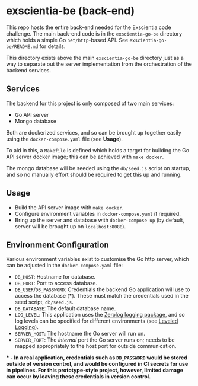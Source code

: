 # exscientia-be (back-end)

This repo hosts the entire back-end needed for the Exscientia code challenge. The main back-end code is in the `exscientia-go-be` directory which holds a simple Go `net/http`-based API. See `exscientia-go-be/README.md` for details.

This directory exists above the main `exscientia-go-be` directory just as a way to separate out the server implementation from the orchestration of the backend services.

## Services

The backend for this project is only composed of two main services:

- Go API server
- Mongo database

Both are dockerized services, and so can be brought up together easily using the `docker-compose.yaml` file (see **Usage**).

To aid in this, a `Makefile` is defined which holds a target for building the Go API server docker image; this can be achieved with `make docker`.

The mongo database will be seeded using the `db/seed.js` script on startup, and so no manually effort should be required to get this up and running.

## Usage

- Build the API server image with `make docker`.
- Configure environment variables in `docker-compose.yaml` if required.
- Bring up the server and database with `docker-compose up` (by default, server will be brought up on `localhost:8080`).

## Environment Configuration

Various environment variables exist to customise the Go http server, which can be adjusted in the `docker-compose.yaml` file:

- `DB_HOST`: Hostname for database.
- `DB_PORT`: Port to access database.
- `DB_USER`/`DB_PASSWORD`: Credentials the backend Go application will use to access the database (**\***). These must match the credentials used in the seed script, `db/seed.js`.
- `DB_DATABASE`: The default database name.
- `LOG_LEVEL`: This application uses the [Zerolog logging package](https://github.com/rs/zerolog), and so log levels can be specified for different environments (see [Leveled Logging](https://github.com/rs/zerolog#leveled-logging)).
- `SERVER_HOST`: The hostname the Go server will run on.
- `SERVER_PORT`: The _internal_ port the Go server runs on; needs to be mapped appropriately to the host port for outside communication.

**\* - In a real application, credentials such as `DB_PASSWORD` would be stored outside of version control, and would be configured in CI secrets for use in pipelines. For this prototype-style project, however, limited damage can occur by leaving these credentials in version control.**
